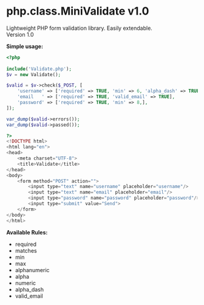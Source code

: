 # php.class.MiniValidate v1.0
Lightweight PHP form validation library. Easily extendable.  
Version 1.0

**Simple usage:**
```php
<?php
	
include('Validate.php');
$v = new Validate();

$valid = $v->check($_POST, [
	'username' => ['required' => TRUE, 'min' => 6, 'alpha_dash' => TRUE],
	'email   ' => ['required' => TRUE, 'valid_email' => TRUE],
	'password' => ['required' => TRUE, 'min' => 8,],
]);

var_dump($valid->errors());
var_dump($valid->passed());

?>
<!DOCTYPE html>
<html lang="en">
<head>
	<meta charset="UTF-8">
	<title>Validate</title>
</head>
<body>
	<form method="POST" action="">
		<input type="text" name="username" placeholder="username"/>
		<input type="text" name="email" placeholder="email"/>
		<input type="password" name="password" placeholder="password"/>
		<input type="submit" value="Send">
	</form>
</body>
</html> 
```

**Available Rules:**
- required
- matches
- min
- max
- alphanumeric
- alpha
- numeric
- alpha_dash
- valid_email
